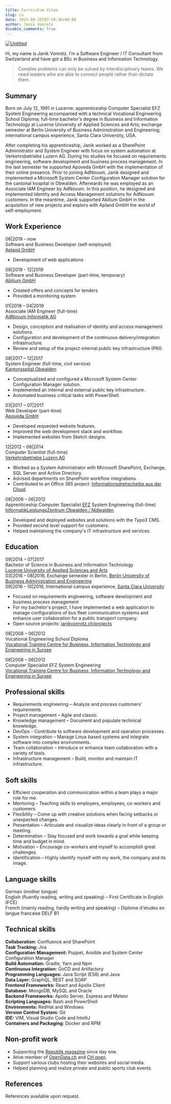 ```yaml
---
title: Curriculum Vitae
slug: cv
date: 2015-09-25T07:59:36+00:00
author: Janik Vonrotz
disable_comments: true
---
```


[![Untitled](/images/Moi.jpg)](/images/Moi.jpg)

Hi, my name is Janik Vonrotz. I’m a Software Engineer / IT Consultant from Switzerland and have got a BSc in Business and Information Technology.

> Complex problems can only be solved by interdisciplinary teams. We need leaders who are able to connect people rather than dictate them.

## Summary

Born on July 12, 1991 in Lucerne; apprenticeship Computer Specialist EFZ System Engineering accompanied with a technical Vocational Engineering School Diploma; full-time bachelor's degree in Business and Information Technology at Lucerne University of Applied Sciences and Arts; exchange semester at Berlin University of Business Administration and Engineering; international campus experience, Santa Clara University, USA.

After completing his apprenticeship, Janik worked as a SharePoint Administrator and System Engineer with focus on system automation at Verkehrsbetriebe Luzern AG. During his studies he focused on requirements engineering, software development and business process management. In the last semester he supported Apoveda GmbH with the implementation of their online presence. Prior to joining AdNovum, Janik designed and implemented a Microsoft System Center Configuration Manager solution for the cantonal hospital in Obwalden. Afterwards he was employed as an Associate IAM Engineer by AdNovum. In this position, he designed and implemented Identity and Access Management solutions for AdNovum customers. In the meantime, Janik supported Abilium GmbH in the acquisition of new projects and explors with Apland GmbH the world of self-employment.

## Work Experience

06|2019 - now  
Software and Business Developer (self-employed)  
[Apland GmbH](https://apland.ch)  

* Development of web applications

09|2019 - 12|2019  
Software and Business Developer (part-time, temporary)  
[Abilium GmbH](https://abilium.com/)

* Created offers and concepts for tenders
* Provided a monitoring system

01|2018 – 04|2019  
Associate IAM Engineer (full-time)  
[AdNovum Informatik AG](https://www.adnovum.ch/)  

* Design, conception and realisation of identity and access management solutions.
* Configuration and development of the continuous delivery/integration infrastructure.
* Review and setup of the project-internal public key infrastructure (PKI).
<!-- * Integrate and deploy multi-stage project environments. -->

08|2017 – 12|2017  
System Engineer (full-time, civil service)  
[Kantonsspital Obwalden](https://ksow.ch)  

* Conceptualized and configured a Microsoft System Center Configuration Manager solution.
* Implemented an internal and external public key infrastructure.
* Automated business critical tasks with PowerShell.
<!-- * Helped migrating data from the obsolete software deployment and client management system. -->

03|2017 – 07|2017  
Web Developer (part-time)  
[Apoveda GmbH](https://www.apoveda.ch/)  

* Developed requested website features.
* Improved the web development stack and workflow.
* Implemented websites from Sketch designs.

12|2012 – 06|2014  
Computer Scientist (full-time)  
[Verkehrsbetriebe Luzern AG](http://www.vbl.ch/)  

* Worked as a System Administrator with Microsoft SharePoint, Exchange, SQL Server and Active Directory.
* Advised departments on SharePoint workflow integrations.
* Contributed to an Office 365 project: [Informationsdrehscheibe aus der Cloud](/wp-content/uploads/2015/09/Informationsdrehscheibe-aus-der-Cloud.pdf).
<!-- * Developed system automation solutions with PowerShell.
* Built and maintained single sign-on services. -->

08|2008 – 06|2012  
Apprenticeship Computer Specialist [EFZ](https://de.wikipedia.org/wiki/Eidgen%C3%B6ssisches_F%C3%A4higkeitszeugnis) System Engineering (full-time)  
[InformatikLeistungsZentrum Obwalden / Nidwalden](http://www.ilz.info/)  

* Developed and deployed websites and solutions with the Typo3 CMS.
* Provided second level support for customers.
* Helped maintaining the company's IT infrastructure and services.

## Education

09|2014 – 07|2017  
Bachelor of Science in Business and Information Technology  
[Lucerne University of Applied Sciences and Arts](https://www.hslu.ch/)  
03|2016 – 08|2016, Exchange semester in Berlin, [Berlin University of Business Administration and Engineering](http://www.htw-berlin.de/)  
09|2016 – 10|2016, International campus experience, [Santa Clara University](https://www.scu.edu/)  

* Focused on requirements engineering, software development and business process management
* For my bachelor's project, I have implemented a web application to manage configurations of bus fleet communication systems and enhance user collaboration for a public transport company.
* Open source projects: [janikvonrotz.ch/projects](https://janikvonrotz.ch/projects)

08|2008 – 06|2012  
Vocational Engineering School Diploma  
[Vocational Training Centre for Business, Information Technology and Engineering in Sursee](https://beruf.lu.ch/berufsbildungszentren/bbzw)  

08|2008 – 06|2012  
Computer Specialist EFZ System Engineering  
[Vocational Training Centre for Business, Information Technology and Engineering in Sursee](https://beruf.lu.ch/berufsbildungszentren/bbzw)  

## Professional skills

* Requirements engineering – Analyze and process customers’ requirements.
* Project management – Agile and classic.
* Knowledge management – Document and populate technical knowledge.
* DevOps - Contribute to software development and operation processes.
* System integration – Manage Linux based systems and integrate software into complex environments.
* Team collaboration – Introduce or enhance team collaboration with a variety of tools.
* Infrastructure management – Build, monitor and maintain IT infrastructure.
<!-- * System automation – Automate processes and orchestrate server farms. -->

## Soft skills

* Efficient cooperation and communication within a team plays a major role for me.
* Mentoring – Teaching skills to employers, employees, co-workers and customers.
* Flexibility – Come up with creative solutions when facing setbacks or unexpected changes.
* Presentation – Articulate and visualize ideas clearly in front of a group or meeting.
* Determination – Stay focused and work towards a goal while keeping time and budget in mind.
* Motivation – Encourage co-workers and myself to accomplish great challenges.
* Identification – Highly identify myself with my work, the company and its image.

## Language skills

German (mother tongue)  
English (fluently reading, writing and speaking) – First Certificate in English (FCE)  
French (mainly reading, hardly writing and speaking) – Diplome d&#39;etudes en langue francaise DELF B1

## Technical skills

**Collaboration:** Confluence and SharePoint  
**Task Tracking:** Jira  
**Configuration Management:** Puppet, Ansible and System Center Configuration Manager  
**Build Automation:** Gradle, Yarn and Npm  
**Continuous Integration:** GoCD and Artifactory  
**Programming Languages:** Java Script (ES6) and Java  
**Data Layer:** GraphQL, REST and SOAP  
**Frontend Frameworks:** React and Apollo Client  
**Database:** MongoDB, MySQL and Oracle  
**Backend Frameworks:** Apollo Server, Express and Meteor  
**Scripting Languages:** Bash and PowerShell  
**Environments:** RedHat and Windows  
**Version Control System:** Git  
**IDE:** VIM, Visual Studio Code and IntelliJ  
**Containers and Packaging:** Docker and RPM

## Non-profit work

* Supporting the [Republik magazine](https://www.republik.ch) since day one.
* Ative member of [OpenData.ch](https://opendata.ch/) and [CH open](https://www.ch-open.ch/).
* Support various clubs hosting their websites and social media.
* Helped planning and realize private and public sports club events.

## References

References available upon request.